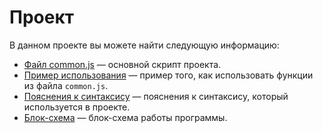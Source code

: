 # Проект

В данном проекте вы можете найти следующую информацию:

- [Файл common.js](./common.js) — основной скрипт проекта.
- [Пример использования](./Usage.md) — пример того, как использовать функции из файла `common.js`.
- [Пояснения к синтаксису](./Syntax.md) — пояснения к синтаксису, который используется в проекте.
- [Блок-схема](./Scheme.md) — блок-схема работы программы.
